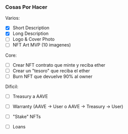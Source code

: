 ### Cosas Por Hacer

Varios:
- [x] Short Description
- [x] Long Description
- [ ] Logo & Cover Photo
- [ ] NFT Art MVP (10 imagenes)

Core:
- [ ] Crear NFT contrato que minte y reciba ether
- [ ] Crear un "tesoro" que reciba el ether
- [ ] Burn NFT que devuelve 90% al owner

Dificil:
- [ ] Treasury a AAVE
- [ ] Warranty (AAVE -> User o AAVE -> Treasury -> User)
- [ ] "Stake" NFTs
- [ ] Loans



